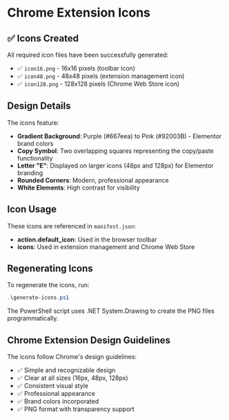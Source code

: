 # Chrome Extension Icons

## ✅ Icons Created

All required icon files have been successfully generated:

- ✅ `icon16.png` - 16x16 pixels (toolbar icon)
- ✅ `icon48.png` - 48x48 pixels (extension management icon)
- ✅ `icon128.png` - 128x128 pixels (Chrome Web Store icon)

## Design Details

The icons feature:
- **Gradient Background**: Purple (#667eea) to Pink (#92003B) - Elementor brand colors
- **Copy Symbol**: Two overlapping squares representing the copy/paste functionality
- **Letter "E"**: Displayed on larger icons (48px and 128px) for Elementor branding
- **Rounded Corners**: Modern, professional appearance
- **White Elements**: High contrast for visibility

## Icon Usage

These icons are referenced in `manifest.json`:
- **action.default_icon**: Used in the browser toolbar
- **icons**: Used in extension management and Chrome Web Store

## Regenerating Icons

To regenerate the icons, run:
```powershell
.\generate-icons.ps1
```

The PowerShell script uses .NET System.Drawing to create the PNG files programmatically.

## Chrome Extension Design Guidelines

The icons follow Chrome's design guidelines:
- ✅ Simple and recognizable design
- ✅ Clear at all sizes (16px, 48px, 128px)
- ✅ Consistent visual style
- ✅ Professional appearance
- ✅ Brand colors incorporated
- ✅ PNG format with transparency support
